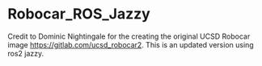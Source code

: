 # Robocar_ROS_Jazzy
Credit to Dominic Nightingale for the creating the original UCSD Robocar image https://gitlab.com/ucsd_robocar2.
This is an updated version using ros2 jazzy.
